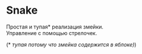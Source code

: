 # Snake
Простая и тупая* реализация змейки.  
Управление с помощью стрелочек.

(* *тупая потому что змейка содержится в яблоке)*)
